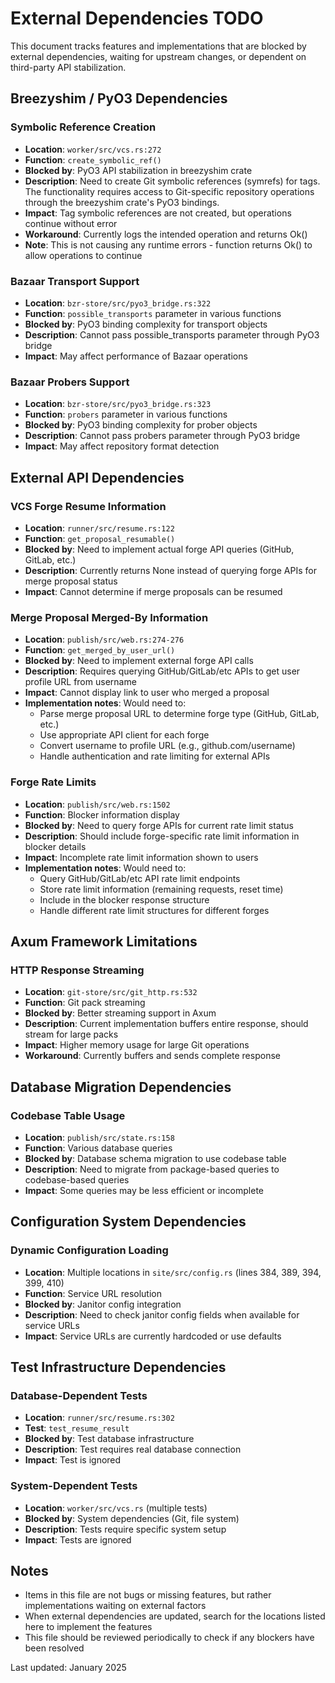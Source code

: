 # External Dependencies TODO

This document tracks features and implementations that are blocked by external dependencies, waiting for upstream changes, or dependent on third-party API stabilization.

## Breezyshim / PyO3 Dependencies

### Symbolic Reference Creation
- **Location**: `worker/src/vcs.rs:272`
- **Function**: `create_symbolic_ref()`
- **Blocked by**: PyO3 API stabilization in breezyshim crate
- **Description**: Need to create Git symbolic references (symrefs) for tags. The functionality requires access to Git-specific repository operations through the breezyshim crate's PyO3 bindings.
- **Impact**: Tag symbolic references are not created, but operations continue without error
- **Workaround**: Currently logs the intended operation and returns Ok()
- **Note**: This is not causing any runtime errors - function returns Ok() to allow operations to continue

### Bazaar Transport Support
- **Location**: `bzr-store/src/pyo3_bridge.rs:322`
- **Function**: `possible_transports` parameter in various functions
- **Blocked by**: PyO3 binding complexity for transport objects
- **Description**: Cannot pass possible_transports parameter through PyO3 bridge
- **Impact**: May affect performance of Bazaar operations

### Bazaar Probers Support
- **Location**: `bzr-store/src/pyo3_bridge.rs:323`
- **Function**: `probers` parameter in various functions
- **Blocked by**: PyO3 binding complexity for prober objects
- **Description**: Cannot pass probers parameter through PyO3 bridge
- **Impact**: May affect repository format detection

## External API Dependencies

### VCS Forge Resume Information
- **Location**: `runner/src/resume.rs:122`
- **Function**: `get_proposal_resumable()`
- **Blocked by**: Need to implement actual forge API queries (GitHub, GitLab, etc.)
- **Description**: Currently returns None instead of querying forge APIs for merge proposal status
- **Impact**: Cannot determine if merge proposals can be resumed

### Merge Proposal Merged-By Information
- **Location**: `publish/src/web.rs:274-276`
- **Function**: `get_merged_by_user_url()`
- **Blocked by**: Need to implement external forge API calls
- **Description**: Requires querying GitHub/GitLab/etc APIs to get user profile URL from username
- **Impact**: Cannot display link to user who merged a proposal
- **Implementation notes**: Would need to:
  - Parse merge proposal URL to determine forge type (GitHub, GitLab, etc.)
  - Use appropriate API client for each forge
  - Convert username to profile URL (e.g., github.com/username)
  - Handle authentication and rate limiting for external APIs

### Forge Rate Limits
- **Location**: `publish/src/web.rs:1502`
- **Function**: Blocker information display
- **Blocked by**: Need to query forge APIs for current rate limit status
- **Description**: Should include forge-specific rate limit information in blocker details
- **Impact**: Incomplete rate limit information shown to users
- **Implementation notes**: Would need to:
  - Query GitHub/GitLab/etc API rate limit endpoints
  - Store rate limit information (remaining requests, reset time)
  - Include in the blocker response structure
  - Handle different rate limit structures for different forges

## Axum Framework Limitations

### HTTP Response Streaming
- **Location**: `git-store/src/git_http.rs:532`
- **Function**: Git pack streaming
- **Blocked by**: Better streaming support in Axum
- **Description**: Current implementation buffers entire response, should stream for large packs
- **Impact**: Higher memory usage for large Git operations
- **Workaround**: Currently buffers and sends complete response

## Database Migration Dependencies

### Codebase Table Usage
- **Location**: `publish/src/state.rs:158`
- **Function**: Various database queries
- **Blocked by**: Database schema migration to use codebase table
- **Description**: Need to migrate from package-based queries to codebase-based queries
- **Impact**: Some queries may be less efficient or incomplete

## Configuration System Dependencies

### Dynamic Configuration Loading
- **Location**: Multiple locations in `site/src/config.rs` (lines 384, 389, 394, 399, 410)
- **Function**: Service URL resolution
- **Blocked by**: Janitor config integration
- **Description**: Need to check janitor config fields when available for service URLs
- **Impact**: Service URLs are currently hardcoded or use defaults

## Test Infrastructure Dependencies

### Database-Dependent Tests
- **Location**: `runner/src/resume.rs:302`
- **Test**: `test_resume_result`
- **Blocked by**: Test database infrastructure
- **Description**: Test requires real database connection
- **Impact**: Test is ignored

### System-Dependent Tests
- **Location**: `worker/src/vcs.rs` (multiple tests)
- **Blocked by**: System dependencies (Git, file system)
- **Description**: Tests require specific system setup
- **Impact**: Tests are ignored

## Notes

- Items in this file are not bugs or missing features, but rather implementations waiting on external factors
- When external dependencies are updated, search for the locations listed here to implement the features
- This file should be reviewed periodically to check if any blockers have been resolved

Last updated: January 2025